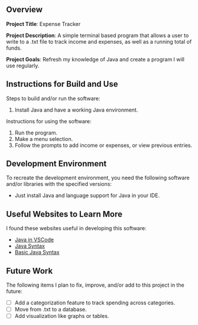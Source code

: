 ## Overview

**Project Title**: Expense Tracker

**Project Description**: A simple terminal based program that allows a user to write to a .txt file to track income and expenses, as well as a running total of funds.

**Project Goals**: Refresh my knowledge of Java and create a program I will use regularly.

## Instructions for Build and Use

Steps to build and/or run the software:

1. Install Java and have a working Java environment.

Instructions for using the software:

1. Run the program.
2. Make a menu selection.
3. Follow the prompts to add income or expenses, or view previous entries.

## Development Environment 

To recreate the development environment, you need the following software and/or libraries with the specified versions:

* Just install Java and language support for Java in your IDE.

## Useful Websites to Learn More

I found these websites useful in developing this software:

* [Java in VSCode](https://code.visualstudio.com/docs/languages/java)
* [Java Syntax](https://www.w3schools.com/java/java_syntax.asp)
* [Basic Java Syntax](https://www.geeksforgeeks.org/java-basic-syntax/)

## Future Work

The following items I plan to fix, improve, and/or add to this project in the future:

* [ ] Add a categorization feature to track spending across categories.
* [ ] Move from .txt to a database.
* [ ] Add visualization like graphs or tables.
